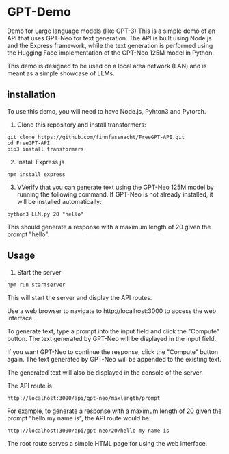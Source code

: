# GPT-Demo
Demo for Large language models (like GPT-3)
This is a simple demo of an API that uses GPT-Neo for text generation. The API is built using Node.js and the Express framework, while the text generation is performed using the Hugging Face implementation of the GPT-Neo 125M model in Python.

This demo is designed to be used on a local area network (LAN) and is meant as a simple showcase of LLMs.

## installation
To use this demo, you will need to have Node.js, Pyhton3 and Pytorch.
1. Clone this repository and install transformers:
```
git clone https://github.com/finnfassnacht/FreeGPT-API.git
cd FreeGPT-API
pip3 install transformers
```
2. Install Express js
```
npm install express
```
3. VVerify that you can generate text using the GPT-Neo 125M model by running the following command. If GPT-Neo is not already installed, it will be installed automatically:
```
python3 LLM.py 20 "hello"
```
This should generate a response with a maximum length of 20 given the prompt "hello".

## Usage
1. Start the server
```
npm run startserver
```
This will start the server and display the API routes.

Use a web browser to navigate to http://localhost:3000 to access the web interface.

To generate text, type a prompt into the input field and click the "Compute" button. The text generated by GPT-Neo will be displayed in the input field.

If you want GPT-Neo to continue the response, click the "Compute" button again. The text generated by GPT-Neo will be appended to the existing text.

The generated text will also be displayed in the console of the server.

The API route is
```
http://localhost:3000/api/gpt-neo/maxlength/prompt
```
For example, to generate a response with a maximum length of 20 given the prompt "hello my name is", the API route would be:
```
http://localhost:3000/api/gpt-neo/20/hello my name is
```
The root route serves a simple HTML page for using the web interface.

